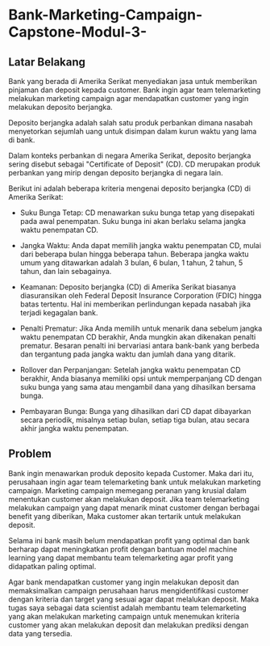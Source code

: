 # Bank-Marketing-Campaign-Capstone-Modul-3-
## **Latar Belakang**
Bank yang berada di Amerika Serikat menyediakan jasa untuk memberikan pinjaman dan deposit kepada customer. Bank ingin agar team telemarketing melakukan marketing campaign agar mendapatkan customer yang ingin melakukan deposito berjangka.


 Deposito berjangka adalah salah satu produk perbankan dimana nasabah menyetorkan sejumlah uang untuk disimpan dalam kurun waktu yang lama di bank.

Dalam konteks perbankan di negara Amerika Serikat, deposito berjangka sering disebut sebagai "Certificate of Deposit" (CD). CD merupakan produk perbankan yang mirip dengan deposito berjangka di negara lain.

Berikut ini adalah beberapa kriteria mengenai deposito berjangka (CD) di Amerika Serikat:

- Suku Bunga Tetap: CD menawarkan suku bunga tetap yang disepakati pada awal penempatan. Suku bunga ini akan berlaku selama jangka waktu penempatan CD.

- Jangka Waktu: Anda dapat memilih jangka waktu penempatan CD, mulai dari beberapa bulan hingga beberapa tahun. Beberapa jangka waktu umum yang ditawarkan adalah 3 bulan, 6 bulan, 1 tahun, 2 tahun, 5 tahun, dan lain sebagainya.

- Keamanan: Deposito berjangka (CD) di Amerika Serikat biasanya diasuransikan oleh Federal Deposit Insurance Corporation (FDIC) hingga batas tertentu. Hal ini memberikan perlindungan kepada nasabah jika terjadi kegagalan bank.

- Penalti Prematur: Jika Anda memilih untuk menarik dana sebelum jangka waktu penempatan CD berakhir, Anda mungkin akan dikenakan penalti prematur. Besaran penalti ini bervariasi antara bank-bank yang berbeda dan tergantung pada jangka waktu dan jumlah dana yang ditarik.

- Rollover dan Perpanjangan: Setelah jangka waktu penempatan CD berakhir, Anda biasanya memiliki opsi untuk memperpanjang CD dengan suku bunga yang sama atau mengambil dana yang dihasilkan bersama bunga.

- Pembayaran Bunga: Bunga yang dihasilkan dari CD dapat dibayarkan secara periodik, misalnya setiap bulan, setiap tiga bulan, atau secara akhir jangka waktu penempatan.
## Problem 

Bank ingin menawarkan produk deposito kepada Customer. Maka dari itu, perusahaan ingin agar team telemarketing bank untuk melakukan marketing campaign. Marketing campaign memegang peranan yang krusial dalam menentukan customer akan melakukan deposit. Jika team telemarketing melakukan campaign yang dapat menarik minat customer dengan berbagai benefit yang diberikan, Maka customer akan tertarik untuk melakukan deposit. 

Selama ini bank masih belum mendapatkan profit yang optimal dan bank berharap dapat meningkatkan profit dengan bantuan model machine learning yang dapat membantu team telemarketing agar profit yang didapatkan paling optimal. 

Agar bank mendapatkan customer yang ingin melakukan deposit dan memaksimalkan campaign perusahaan harus mengidentifikasi customer dengan kriteria dan target yang sesuai agar dapat melalukan deposit. Maka tugas saya sebagai data scientist adalah membantu team telemarketing yang akan melakukan marketing campaign untuk menemukan kriteria customer yang akan melakukan deposit dan melakukan prediksi dengan data yang tersedia. 
